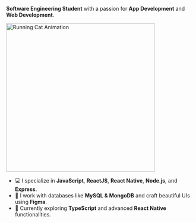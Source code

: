 

 **Software Engineering Student** with a passion for **App Development** and **Web Development**.  
<p align="left">
  <img src="https://i.pinimg.com/originals/a9/68/27/a96827aa75c09ba6c6dcf38b8f6daa90.gif" width="400" alt="Running Cat Animation">
</p>


- 💻 I specialize in **JavaScript**, **ReactJS**, **React Native**, **Node.js**, and **Express**.
- 📂 I work with databases like **MySQL & MongoDB** and craft beautiful UIs using **Figma**.
- 🌱 Currently exploring **TypeScript** and advanced **React Native** functionalities.


